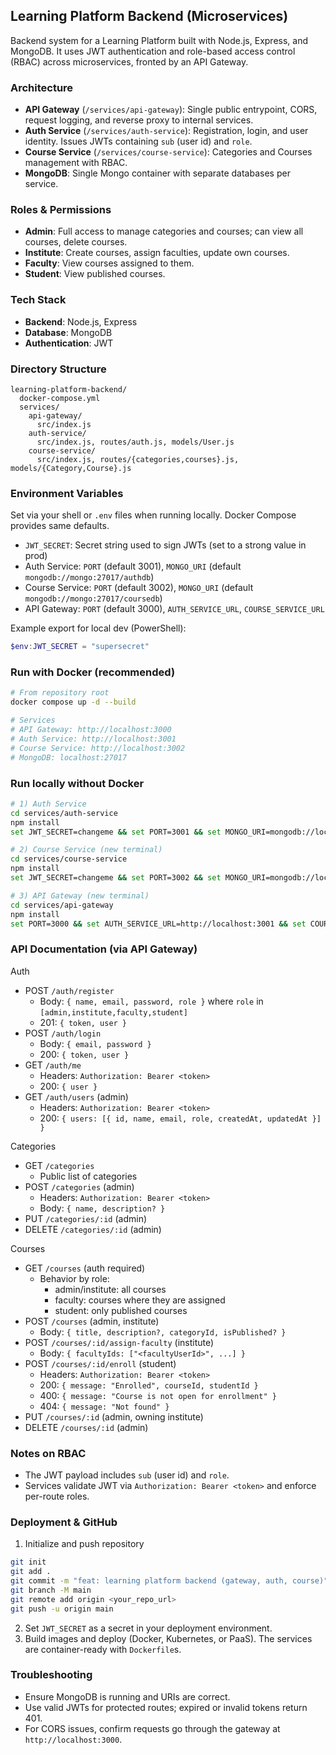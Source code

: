 ## Learning Platform Backend (Microservices)

Backend system for a Learning Platform built with Node.js, Express, and MongoDB. It uses JWT authentication and role-based access control (RBAC) across microservices, fronted by an API Gateway.

### Architecture
- **API Gateway** (`/services/api-gateway`): Single public entrypoint, CORS, request logging, and reverse proxy to internal services.
- **Auth Service** (`/services/auth-service`): Registration, login, and user identity. Issues JWTs containing `sub` (user id) and `role`.
- **Course Service** (`/services/course-service`): Categories and Courses management with RBAC.
- **MongoDB**: Single Mongo container with separate databases per service.

### Roles & Permissions
- **Admin**: Full access to manage categories and courses; can view all courses, delete courses.
- **Institute**: Create courses, assign faculties, update own courses.
- **Faculty**: View courses assigned to them.
- **Student**: View published courses.

### Tech Stack
- **Backend**: Node.js, Express
- **Database**: MongoDB
- **Authentication**: JWT

### Directory Structure
```
learning-platform-backend/
  docker-compose.yml
  services/
    api-gateway/
      src/index.js
    auth-service/
      src/index.js, routes/auth.js, models/User.js
    course-service/
      src/index.js, routes/{categories,courses}.js, models/{Category,Course}.js
```

### Environment Variables
Set via your shell or `.env` files when running locally. Docker Compose provides same defaults.
- `JWT_SECRET`: Secret string used to sign JWTs (set to a strong value in prod)
- Auth Service: `PORT` (default 3001), `MONGO_URI` (default `mongodb://mongo:27017/authdb`)
- Course Service: `PORT` (default 3002), `MONGO_URI` (default `mongodb://mongo:27017/coursedb`)
- API Gateway: `PORT` (default 3000), `AUTH_SERVICE_URL`, `COURSE_SERVICE_URL`

Example export for local dev (PowerShell):
```powershell
$env:JWT_SECRET = "supersecret"
```

### Run with Docker (recommended)
```bash
# From repository root
docker compose up -d --build

# Services
# API Gateway: http://localhost:3000
# Auth Service: http://localhost:3001
# Course Service: http://localhost:3002
# MongoDB: localhost:27017
```

### Run locally without Docker
```bash
# 1) Auth Service
cd services/auth-service
npm install
set JWT_SECRET=changeme && set PORT=3001 && set MONGO_URI=mongodb://localhost:27017/authdb && npm run dev

# 2) Course Service (new terminal)
cd services/course-service
npm install
set JWT_SECRET=changeme && set PORT=3002 && set MONGO_URI=mongodb://localhost:27017/coursedb && npm run dev

# 3) API Gateway (new terminal)
cd services/api-gateway
npm install
set PORT=3000 && set AUTH_SERVICE_URL=http://localhost:3001 && set COURSE_SERVICE_URL=http://localhost:3002 && npm run dev
```

### API Documentation (via API Gateway)

Auth
- POST `/auth/register`
  - Body: `{ name, email, password, role }` where `role` in `[admin,institute,faculty,student]`
  - 201: `{ token, user }`
- POST `/auth/login`
  - Body: `{ email, password }`
  - 200: `{ token, user }`
- GET `/auth/me`
  - Headers: `Authorization: Bearer <token>`
  - 200: `{ user }`
 - GET `/auth/users` (admin)
   - Headers: `Authorization: Bearer <token>`
   - 200: `{ users: [{ id, name, email, role, createdAt, updatedAt }] }`

Categories
- GET `/categories`
  - Public list of categories
- POST `/categories` (admin)
  - Headers: `Authorization: Bearer <token>`
  - Body: `{ name, description? }`
- PUT `/categories/:id` (admin)
- DELETE `/categories/:id` (admin)

Courses
- GET `/courses` (auth required)
  - Behavior by role:
    - admin/institute: all courses
    - faculty: courses where they are assigned
    - student: only published courses
- POST `/courses` (admin, institute)
  - Body: `{ title, description?, categoryId, isPublished? }`
- POST `/courses/:id/assign-faculty` (institute)
  - Body: `{ facultyIds: ["<facultyUserId>", ...] }`
- POST `/courses/:id/enroll` (student)
  - Headers: `Authorization: Bearer <token>`
  - 200: `{ message: "Enrolled", courseId, studentId }`
  - 400: `{ message: "Course is not open for enrollment" }`
  - 404: `{ message: "Not found" }`
- PUT `/courses/:id` (admin, owning institute)
- DELETE `/courses/:id` (admin)

### Notes on RBAC
- The JWT payload includes `sub` (user id) and `role`.
- Services validate JWT via `Authorization: Bearer <token>` and enforce per-route roles.

### Deployment & GitHub
1) Initialize and push repository
```bash
git init
git add .
git commit -m "feat: learning platform backend (gateway, auth, course)"
git branch -M main
git remote add origin <your_repo_url>
git push -u origin main
```
2) Set `JWT_SECRET` as a secret in your deployment environment.
3) Build images and deploy (Docker, Kubernetes, or PaaS). The services are container-ready with `Dockerfile`s.

### Troubleshooting
- Ensure MongoDB is running and URIs are correct.
- Use valid JWTs for protected routes; expired or invalid tokens return 401.
- For CORS issues, confirm requests go through the gateway at `http://localhost:3000`.


